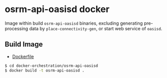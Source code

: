 # osrm-api-oasisd docker

Image within build `osrm-api-oasisd` binaries, excluding generating pre-processing data by `place-connectivity-gen`, or start web service of `oasisd`.  

## Build Image

- [Dockerfile](./Dockerfile)

```bash
$ cd docker-orchestration/osrm-api-oasisd
$ docker build -t osrm-api-oasisd .   
```
